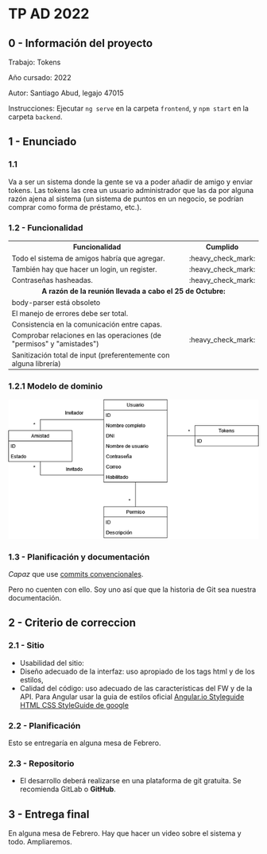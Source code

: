 # TP AD 2022

## 0 - Información del proyecto
Trabajo: Tokens

Año cursado: 2022

Autor: Santiago Abud, legajo 47015 

Instrucciones: Ejecutar `ng serve` en la carpeta `frontend`, y `npm start` en la carpeta `backend`.

## 1 - Enunciado
### 1.1
Va a ser un sistema donde la gente se va a poder añadir de amigo y enviar tokens.
Las tokens las crea un usuario administrador que las da por alguna razón ajena al sistema (un sistema de puntos en un negocio, se podrían comprar como forma de préstamo, etc.).

### 1.2 - Funcionalidad
<table>
  <tr><th>Funcionalidad</th><th>Cumplido</th></tr>
  <tr><td>Todo el sistema de amigos habría que agregar.</td><td>:heavy_check_mark:</td></tr>
  <tr><td>También hay que hacer un login, un register.</td><td>:heavy_check_mark:</td></tr>
  <tr><td>Contraseñas hasheadas.</td><td>:heavy_check_mark:</td></tr>
  <tr><td colspan=2 align=center><b>A razón de la reunión llevada a cabo el 25 de Octubre:</b></td></tr>
  <tr><td>body-parser está obsoleto</td><td></td></tr>
  <tr><td>El manejo de errores debe ser total.</td><td></td></tr>
  <tr><td>Consistencia en la comunicación entre capas.</td><td></td></tr>
  <tr><td>Comprobar relaciones en las operaciones (de "permisos" y "amistades")</td><td>:heavy_check_mark:</td></tr>
  <tr><td>Sanitización total de input (preferentemente con alguna librería)</td><td></td></tr>
  <!-- <tr><td colspan=2 align=center><b>Cosas que me dijeron los profesores de los proyectos en los que está basado este:</b></td></tr>
  <tr><td>decorador de input, componente hijo (detalle-token) (importante)</td><td></td></tr>
  <tr><td>/detalle/1</td><td>:heavy_check_mark:</td></tr>
  <tr><td>detalle de tokens</td><td></td></tr> -->
</table>

### 1.2.1 Modelo de dominio
![Modelo de dominio del Sistema de Tokens](modelo-de-dominio.png)

### 1.3 - Planificación y documentación

*Capaz* que use [commits convencionales](https://www.conventionalcommits.org/en/v1.0.0/).

Pero no cuenten con ello. Soy uno así que que la historia de Git sea nuestra documentación.

## 2 - Criterio de correccion
### 2.1 - Sitio
* Usabilidad del sitio:
* Diseño adecuado de la interfaz: uso apropiado de los tags html y de los estilos,
* Calidad del código: uso adecuado de las características del FW y de la API. Para Angular usar la guia de estilos oficial [Angular.io Styleguide](https://angular.io/guide/styleguide) [HTML CSS StyleGuide de google](https://google.github.io/styleguide/htmlcssguide.html)

### 2.2 - Planificación

Esto se entregaría en alguna mesa de Febrero.

### 2.3 - Repositorio
* El desarrollo deberá realizarse en una plataforma de git gratuita. Se recomienda GitLab o **GitHub**.

## 3 - Entrega final

En alguna mesa de Febrero. Hay que hacer un video sobre el sistema y todo. Ampliaremos.